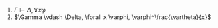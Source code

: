 1. $\Gamma \vdash \Delta, \forall x \varphi$
2. $\Gamma \vdash \Delta, \forall x \varphi, \varphi^\frac{\vartheta}{x}$